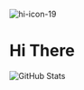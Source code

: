 ![hi-icon-19](https://user-images.githubusercontent.com/49120359/133621699-b6d9b8dd-d5f2-49e9-a1a3-8414ad7c3a02.jpg)


# Hi There 

![GitHub Stats](https://github-readme-stats.vercel.app/api?username=kumudunee&theme=radical)
